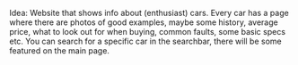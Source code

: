 Idea: Website that shows info about (enthusiast) cars. Every car has a page where there are photos of good examples, maybe some history, average price, what to look out for when buying, common faults, some basic specs etc. You can search for a specific car in the searchbar, there will be some featured on the main page.